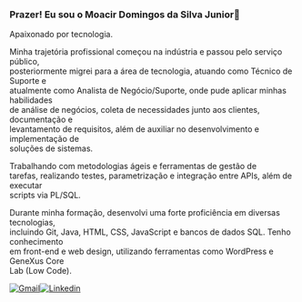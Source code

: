 ### Prazer! Eu sou o Moacir Domingos da Silva Junior👋

Apaixonado por tecnologia.   

Minha trajetória profissional começou na indústria e passou pelo serviço público,  
posteriormente migrei para a área de tecnologia, atuando como Técnico de Suporte e  
atualmente como Analista de Negócio/Suporte, onde pude aplicar minhas habilidades  
de análise de negócios, coleta de necessidades junto aos clientes, documentação e  
levantamento de requisitos, além de auxiliar no desenvolvimento e implementação de  
soluções de sistemas.

Trabalhando com metodologias ágeis e ferramentas de gestão de  
tarefas, realizando testes, parametrização e integração entre APIs, além de executar  
scripts via PL/SQL.  

Durante minha formação, desenvolvi uma forte proficiência em diversas tecnologias,  
incluindo Git, Java, HTML, CSS, JavaScript e bancos de dados SQL. Tenho conhecimento  
em front-end e web design, utilizando ferramentas como WordPress e GeneXus Core  
Lab (Low Code).   


[![Gmail](https://img.shields.io/badge/Gmail-333333?style=for-the-badge&logo=gmail&logoColor=red)](mailto:mds.junior87@gmail.com)[![Linkedin](https://img.shields.io/badge/LinkedIn-0077B5?style=for-the-badge&logo=linkedin&logoColor=white)](https://www.linkedin.com/in/moacirdsjr/)

<!--

### Tecnologias que utilizo nos projetos pessoais.
<div style="display:inline_block"><br/>
    <img align="center" alt="python" src="https://img.shields.io/badge/Python-14354C?style=for-the-badge&logo=python&logoColor=white"/>
    <img align="center" alt="shell" src="https://img.shields.io/badge/shell_script-%23121011.svg?style=for-the-badge&logo=gnu-bash&logoColor=white"/>
    <img align="center" alt="docker" src="https://img.shields.io/badge/docker-%230db7ed.svg?style=for-the-badge&logo=docker&logoColor=white"/>
    <img align="center" alt="terraform" src="https://img.shields.io/badge/terraform-%235835CC.svg?style=for-the-badge&logo=terraform&logoColor=white"/>
    <img align="center" alt="aws" src="https://img.shields.io/badge/AWS-%23FF9900.svg?style=for-the-badge&logo=amazon-aws&logoColor=white"/>
</div><br/>

-->







<!-- ## Hi there 👋


**mdsjr/mdsjr** is a ✨ _special_ ✨ repository because its `README.md` (this file) appears on your GitHub profile.

Here are some ideas to get you started:

- 🔭 I’m currently working on ...
- 🌱 I’m currently learning ...
- 👯 I’m looking to collaborate on ...
- 🤔 I’m looking for help with ...
- 💬 Ask me about ...
- 📫 How to reach me: ...
- 😄 Pronouns: ...
- ⚡ Fun fact: ...
-->
